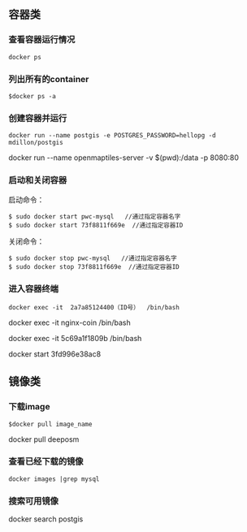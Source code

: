 ## 容器类

### 查看容器运行情况

```
docker ps 
```

### 列出所有的container

```
$docker ps -a 
```

### 创建容器并运行



```shell
docker run --name postgis -e POSTGRES_PASSWORD=hellopg -d mdillon/postgis
```

docker run --name openmaptiles-server -v $(pwd):/data -p 8080:80



### 启动和关闭容器

启动命令：

```
$ sudo docker start pwc-mysql   //通过指定容器名字
$ sudo docker start 73f8811f669e  //通过指定容器ID
```

关闭命令：

```
$ sudo docker stop pwc-mysql   //通过指定容器名字
$ sudo docker stop 73f8811f669e  //通过指定容器ID
```



### 进入容器终端

```
docker exec -it  2a7a85124400（ID号）  /bin/bash
```

docker exec -it  nginx-coin  /bin/bash

docker exec -it 5c69a1f1809b  /bin/bash

docker start 3fd996e38ac8





## 镜像类

### 下载image

```
$docker pull image_name
```

docker pull deeposm

### 查看已经下载的镜像

```
docker images |grep mysql

```



### 搜索可用镜像

docker search postgis





